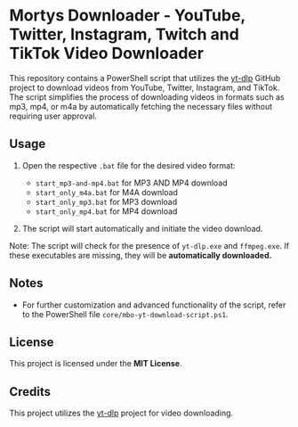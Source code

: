 # Mortys Downloader - YouTube, Twitter, Instagram, Twitch and TikTok Video Downloader

This repository contains a PowerShell script that utilizes the [yt-dlp](https://github.com/yt-dlp/yt-dlp) GitHub project to download videos from YouTube, Twitter, Instagram, and TikTok. The script simplifies the process of downloading videos in formats such as mp3, mp4, or m4a by automatically fetching the necessary files without requiring user approval.

## Usage

1. Open the respective `.bat` file for the desired video format:
    - `start_mp3-and-mp4.bat` for MP3 AND MP4 download
    - `start_only_m4a.bat` for M4A download
    - `start_only_mp3.bat` for MP3 download
    - `start_only_mp4.bat` for MP4 download

2. The script will start automatically and initiate the video download.

Note: The script will check for the presence of `yt-dlp.exe` and `ffmpeg.exe`. If these executables are missing, they will be **automatically downloaded.**

## Notes

- For further customization and advanced functionality of the script, refer to the PowerShell file `core/mbo-yt-download-script.ps1`.

## License

This project is licensed under the **MIT License**.

## Credits

This project utilizes the [yt-dlp](https://github.com/yt-dlp/yt-dlp) project for video downloading.
